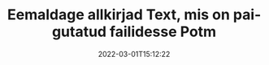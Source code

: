 ---
############################# Static ############################
layout: "auto-gen-signature"
date: 2022-03-01T15:12:22
draft: false
operation: Delete
signaturetype: Text
fileformat: Potm
productName: Java
lang: et
productCode: java
otherformats: pdf doc docx docm dot dotm dotx odt ott rtf xls xlsx xlsm xlsb csv ods ots xltx xltm ppt pptx pps ppsx odp otp potx potm pptm ppsm
breadcrumb: Put Text signature on Potm for Java

############################# Head ############################
head_title: "Kustutage Text allkirjad failist Potm läbi Java"
head_description: "Konkreetsete Text allkirjade kustutamine allkirjastatud Potm dokumentidest saab hõlpsasti teostada lühikese Java koodiga."

############################# Header ############################
title: "Eemaldage allkirjad Text, mis on paigutatud failidesse Potm"
description: "Kustutage erinevad allkirjad Text dokumentidest Potm. Allkirjade Text eemaldamine nõuab lihtsat Java koodi."
bg_image: "https://cms.admin.containerize.com/templates/aspose/App_Themes/V3/images/bg/header1.png"
bg_overlay: false
button:
    enable: true

############################# SubMenu ############################
submenu:
    enable: true

    left:
        img_alt: "GroupDocs.Signature for Java"
        image: "https://cms.admin.containerize.com/templates/groupdocs/images/product-logos/90x90-noborder/groupdocs-signature-java.png"
        product: "GroupDocs.Signature"
        platform: "Java"



############################# About ############################
about:
    enable: true
    title: "Hankige teavet toote GroupDocs.Signature for Java API funktsioonide kohta"
    content: |
        [GroupDocs.Signature for Java](https://products.groupdocs.com/signature/java/) API pakub palju võimalusi dokumentide töötlemiseks elektrooniliste allkirjade abil. Saadaval on digitaalallkirjad, nagu tekstid, pildid, digitaalsed sertifikaadid, vöötkoodid, QR-koodid, templid või metaandmed. Klientidel on võimalus lisada, kustutada, uuendada, kontrollida või otsida digiallkirju PDF-idest, MS Wordi dokumentidest, MS Exceli töövihikutest, MS PowerPointi esitlustest, Adobe Photoshopi failidest ja erinevatest pildivormingutest. Saadaval on suur hulk kasulikke funktsioone ja sätteid.
    

############################# Steps ############################
steps:
    enable: true
    title_left: "Kuidas eemaldada allkirjad Text oma dokumendist Potm"
    content_left: |
        [GroupDocs.Signature for Java](https://products.groupdocs.com/signature/java/) pakub kasulikku funktsiooni Potm dokumentide Text allkirjade eemaldamiseks mõne koodireaga.
        
        * Esiteks looge signatuuriobjekt, mis edastab konstruktori parameetrina teie dokumendi tee.
        * Seejärel looge sobiv allkirjaobjekt ja seadistage selle kordumatu identifikaator.
        * Pärast seda käivitage kustutamismeetod, mis edastab allkirjaobjekti, mis tuleb kustutada.
        * Lõpuks protsessi toimimise tulemused.

    title_right: "Nõuded süsteemile"
    content_right: |
        Toodet GroupDocs.Signature for Java toetavad kõik suuremad platvormid ja operatsioonisüsteemid. Enne alloleva koodi käivitamist veenduge, et teie süsteemi on installitud järgmised eeltingimused.

        * Operatsioonisüsteemid: Microsoft Windows, Linux, MacOS
        * Arenduskeskkonnad: NetBeans, Intellij IDEA, Eclipse, etc.
        * Java runtime: J2SE 6.0 and above
        * Laadige alla toote GroupDocs.Signature for Java uusim versioon saidilt [Maven](https://repository.groupdocs.com/webapp/#/artifacts/browse/tree/General/repo/com/groupdocs/groupdocs-signature)
         
    code: |
        ```java    
                
        // Set up input Potm file
        String filePath = "input.potm";
        // Set up output file
        String outputFilePath = "output.potm";

        // Instantiate Signature for input file
        Signature signature = new Signature(filePath);

        // Id of signature which is supposed to be deleted
        // such Id may be obtained as result of search operation
        String id = "ff988ab1-7403-4c8d-8db7-f2a56b9f8530";

        // provide signature features to delete
        TextSignature signatureToDelete = new TextSignature(id);

        // delete signature
        Boolean deleteResult = signature.delete(outputFilePath, signatureToDelete);

        // process deletion result
        if (deleteResult)
        {
                System.out.println("Signature was deleted successfully!");
        }
        ```

############################# Demos ############################
demos:
    enable: true
    title: "Allkirjastamine Text allkirjaga Live Demo"
    content: |
       Lisage kohe failile Potm erinevad elektroonilised allkirjad, külastades veebisaiti [GroupDocs.Signature App](https://products.groupdocs.app/signature/family).          

############################# More Formats ############################
more_formats:
    enable: true
    title: "Kustutage oma allkirjad Text rakendusega Java"
    content: |
        "Erinevatele dokumendivormingutele lisatud e-allkirjade kustutamine. Eemaldage allkirjad kiiresti ilma lisakoodita."
    format: 
       
       
back_to_top:
    enable: true
---